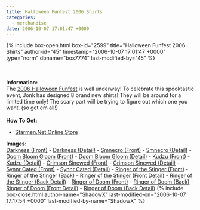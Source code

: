 ```yaml
---
title: Halloween Funfest 2006 Shirts
categories:
  - merchandise
date: 2006-10-07 17:01:47 +0000
---
```

{% include box-open.html box-id="2599" title="Halloween Funfest 2006 Shirts" author-id="45" timestamp="2006-10-07 17:01:47 +0000" type="norm" dbname="box7774" last-modified-by="45" %}
	<center>
	<imgalphapng src="/merchandise/images/hff06shirts_title.png" width="500" height="159" border="0" alt="Halloween Funfest 2006 Shirts" />
	</center>
	<br /><br />
	<b>Information:</b>
	<br />
	The <a href="http://starmen.net/halloween06/">2006 Halloween Funfest</a> is well 
	underway! To celebrate this spooktastic event, Jonk has designed 8 brand new shirts! 
	They will be around for a limited time only! The scary part will be trying to figure out 
	which one you want. (so get em all!)
	<br /><br />
	<b>How To Get:</b>
	<br />
	<ul>
	<li><a href="http://www.cafepress.com/starmen/1938978">Starmen.Net Online Store</a></li>
	</ul>
	<b>Images:</b>
	<br />
	<a href="/merchandise/images/hff06shirts_darkness_front.jpg">Darkness (Front)</a> - <a href="/merchandise/images/hff06shirts_darkness_detail.jpg">Darkness (Detail)</a> - <a href="/merchandise/images/hff06shirts_smnecro_front.jpg">Smnecro (Front)</a> - 
	<a href="/merchandise/images/hff06shirts_smnecro_detail.jpg">Smnecro (Detail)</a> - <a href="/merchandise/images/hff06shirts_dbg_front.jpg">Doom Bloom Gloom (Front)</a> - <a href="/merchandise/images/hff06shirts_dbg_detail.jpg">Doom Bloom Gloom (Detail)</a> - 
	<a href="/merchandise/images/hff06shirts_kudzu_front.jpg">Kudzu (Front)</a> - <a href="/merchandise/images/hff06shirts_kudzu_detail.jpg">Kudzu (Detail)</a> - <a href="/merchandise/images/hff06shirts_sinewed_front.jpg">Crimson Sinewed (Front)</a> - 
	<a href="/merchandise/images/hff06shirts_sinewed_detail.jpg">Crimson Sinewed (Detail)</a> - <a href="/merchandise/images/hff06shirts_synnr_front.jpg">Synnr Cated (Front)</a> - <a href="/merchandise/images/hff06shirts_synnr_detail.jpg">Synnr Cated (Detail)</a> - 
	<a href="/merchandise/images/hff06shirts_stinger_front.jpg">Ringer of the Stinger (Front)</a> - <a href="/merchandise/images/hff06shirts_stinger_back.jpg">Ringer of the Stinger (Back)</a> - <a href="/merchandise/images/hff06shirts_stinger_fdetail.jpg">Ringer of the Stinger (Front Detail)</a> - 
	<a href="/merchandise/images/hff06shirts_stinger_bdetail.jpg">Ringer of the Stinger (Back Detail)</a> - <a href="/merchandise/images/hff06shirts_doom_front.jpg">Ringer of Doom (Front)</a> - <a href="/merchandise/images/hff06shirts_doom_back.jpg">Ringer of Doom (Back)</a> - 
	<a href="/merchandise/images/hff06shirts_doom_fdetail.jpg">Ringer of Doom (Front Detail)</a> - <a href="/merchandise/images/hff06shirts_doom_bdetail.jpg">Ringer of Doom (Back Detail)</a>
{% include box-close.html author-name="ShadowX" last-modified-on="2006-10-07 17:17:54 +0000" last-modified-by-name="ShadowX" %}
